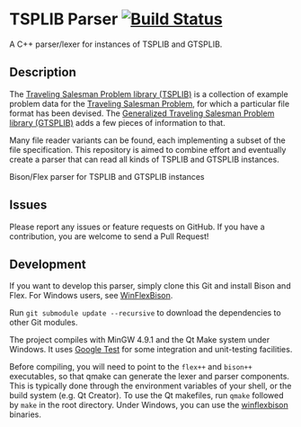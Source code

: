 # TSPLIB Parser [![Build Status](https://travis-ci.org/JoostvanPinxten/tsplib-parser.svg?branch=master)](https://travis-ci.org/JoostvanPinxten/tsplib-parser)
A C++ parser/lexer for instances of TSPLIB and GTSPLIB.

## Description
The [Traveling Salesman Problem library (TSPLIB)](http://www.iwr.uni-heidelberg.de/groups/comopt/software/TSPLIB95/) is a collection of example problem data for the [Traveling Salesman Problem](http://en.wikipedia.org/wiki/Travelling_salesman_problem), for which a particular file format has been devised. The [Generalized Traveling Salesman Problem library (GTSPLIB)](http://www.cs.nott.ac.uk/~dxk/gtsp.html) adds a few pieces of information to that.

Many file reader variants can be found, each implementing a subset of the file specification. This repository is aimed to combine effort and eventually create a parser that can read all kinds of TSPLIB and GTSPLIB instances.

Bison/Flex parser for TSPLIB and GTSPLIB instances

## Issues

Please report any issues or feature requests on GitHub. If you have a contribution, you are welcome to send a Pull Request!

## Development

If you want to develop this parser, simply clone this Git and install Bison and Flex. For Windows users, see [WinFlexBison](http://sourceforge.net/projects/winflexbison/).

Run `git submodule update --recursive` to download the dependencies to other Git modules.

The project compiles with MinGW 4.9.1 and the Qt Make system under Windows. It uses [Google Test](https://github.com/google/googletest/tree/master/googletest) for some integration and unit-testing facilities.

Before compiling, you will need to point to the `flex++` and `bison++` executables, so that qmake can generate the lexer and parser components. This is typically done through the environment variables of your shell, or the build system (e.g. Qt Creator).
To use the Qt makefiles, run `qmake` followed by `make` in the root directory. Under Windows, you can use the [winflexbison](https://sourceforge.net/projects/winflexbison/) binaries.
